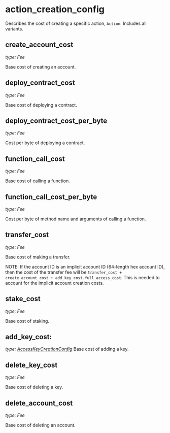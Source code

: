 # action_creation_config

Describes the cost of creating a specific action, `Action`. Includes all variants.

## create_account_cost

_type: Fee_

Base cost of creating an account.

## deploy_contract_cost

_type: Fee_

Base cost of deploying a contract.

## deploy_contract_cost_per_byte

_type: Fee_

Cost per byte of deploying a contract.

## function_call_cost

_type: Fee_

Base cost of calling a function.

## function_call_cost_per_byte

_type: Fee_

Cost per byte of method name and arguments of calling a function.

## transfer_cost

_type: Fee_

Base cost of making a transfer.

NOTE: If the account ID is an implicit account ID (64-length hex account ID), then the cost of the transfer fee
will be `transfer_cost + create_account_cost + add_key_cost.full_access_cost`.
This is needed to account for the implicit account creation costs.

## stake_cost

_type: Fee_

Base cost of staking.

## add_key_cost:
_type: [AccessKeyCreationConfig](AccessKeyCreationConfig.md)_
Base cost of adding a key.

## delete_key_cost

_type: Fee_

Base cost of deleting a key.

## delete_account_cost

_type: Fee_

Base cost of deleting an account.
